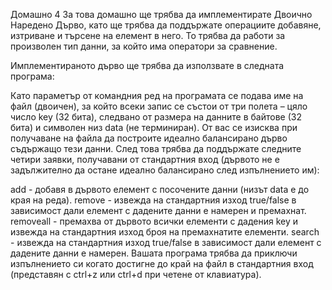 Домашно 4
За това домашно ще трябва да имплементирате Двоично Наредено Дърво, като ще трябва да поддържате операциите добавяне, изтриване и търсене на елемент в него. То трябва да работи за произволен тип данни, за който има оператори за сравнение.

Имплементираното дърво ще трябва да използвате в следната програма:

Като параметър от командния ред на програмата се подава име на файл (двоичен), за който всеки запис се състои от три полета – цяло число key (32 бита), следвано от размера на данните в байтове (32 бита) и символен низ data (не терминиран). От вас се изисква при получаване на файла да построите идеално балансирано дърво съдържащо тези данни. След това трябва да поддържате следните четири заявки, получавани от стандартния вход (дървото не е задължително да остане идеално балансирано след изпълнението им):

аdd <key> <data> - добавя в дървото елемент с посочените данни (низът data е до края на реда).
remove <key> <data> - извежда на стандартния изход true/false в зависимост дали елемент с дадените данни е намерен и премахнат.
removeall <key> - премахва от дървото всички елементи с дадения key и извежда на стандартния изход броя на премахнатите елементи.
search <key> <data> - извежда на стандартния изход true/false в зависимост дали елемент с дадените данни е намерен.
Вашата програма трябва да приключи изпълнението си когато достигне до край на файл в стандартния вход (представян с ctrl+z или ctrl+d при четене от клавиатура).
